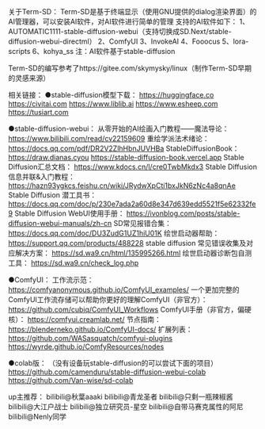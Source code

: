 关于Term-SD：
Term-SD是基于终端显示（使用GNU提供的dialog渲染界面）的AI管理器，可以安装AI软件，对AI软件进行简单的管理
支持的AI软件如下：
1、AUTOMATIC1111-stable-diffusion-webui（支持切换成SD.Next/stable-diffusion-webui-directml）
2、ComfyUI
3、InvokeAI
4、Fooocus
5、lora-scripts
6、kohya_ss
注：AI软件基于stable-diffusion


Term-SD的编写参考了https://gitee.com/skymysky/linux（制作Term-SD早期的灵感来源）


相关链接：
●stable-diffusion模型下载： 
  https://huggingface.co
  https://civitai.com
  https://www.liblib.ai
  https://www.esheep.com
  https://tusiart.com
 
●stable-diffusion-webui：
从零开始的AI绘画入门教程——魔法导论：
  https://www.bilibili.com/read/cv22159609
重绘学派法术绪论：
  https://docs.qq.com/pdf/DR2V2ZlhHbnJUVHBa
StableDiffusionBook：
  https://draw.dianas.cyou
  https://stable-diffusion-book.vercel.app
Stable Diffusion汇总文档：
  https://www.kdocs.cn/l/cre0TwbMkdx3
Stable Diffusion 信息并联&入门教程：
  https://hazn93ygkcs.feishu.cn/wiki/JRydwXpCti1bxJkN6zNc4a8qnAe
Stable Diffusion 潜工具书：
  https://docs.qq.com/doc/p/230e7ada2a60d8e347d639edd5521f5e62332fe9
Stable Diffusion WebUI使用手册：
  https://ivonblog.com/posts/stable-diffusion-webui-manuals/zh-cn
SD常见报错合集：
  https://docs.qq.com/doc/DU3ZudG1UZ1hiU01K
绘世启动器帮助：
  https://support.qq.com/products/488228
stable diffusion 常见错误收集及对应解决方案：
  https://sd.wa9.cn/html/135995266.html
绘世启动器诊断包自测工具：
  https://sd.wa9.cn/check_log.php

●ComfyUI：
工作流示范：
  https://comfyanonymous.github.io/ComfyUI_examples/
一个更加完整的ComfyUI工作流存储可以帮助你更好的理解ComfyUI（非官方）：
  https://github.com/cubiq/ComfyUI_Workflows
ComfyUI手册（非官方，偏硬核）：
  https://comfyui.creamlab.net/
节点指南：
  https://blenderneko.github.io/ComfyUI-docs/
扩展列表：
  https://github.com/WASasquatch/comfyui-plugins
  https://wyrde.github.io/ComfyResources/nodes

●colab版：
（没有设备玩stable-diffusion的可以尝试下面的项目）
  https://github.com/camenduru/stable-diffusion-webui-colab
  https://github.com/Van-wise/sd-colab


up主推荐：
  bilibili@秋葉aaaki
  bilibili@青龙圣者
  bilibili@只剩一瓶辣椒酱
  bilibili@大江户战士
  bilibili@独立研究员-星空
  bilibili@自带马赛克属性的阿尼
  bilibili@Nenly同学
